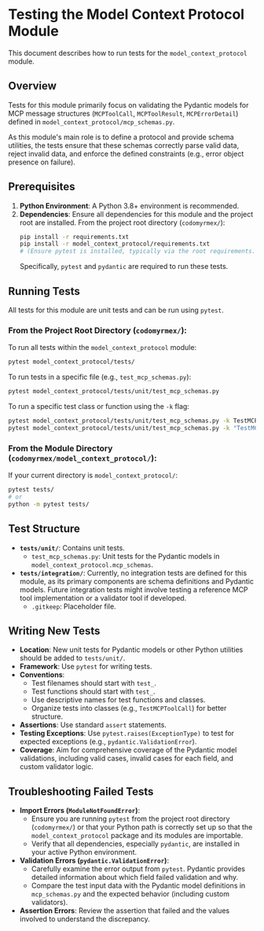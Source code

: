 # Testing the Model Context Protocol Module

This document describes how to run tests for the `model_context_protocol` module.

## Overview

Tests for this module primarily focus on validating the Pydantic models for MCP message structures (`MCPToolCall`, `MCPToolResult`, `MCPErrorDetail`) defined in `model_context_protocol/mcp_schemas.py`.

As this module's main role is to define a protocol and provide schema utilities, the tests ensure that these schemas correctly parse valid data, reject invalid data, and enforce the defined constraints (e.g., error object presence on failure).

## Prerequisites

1.  **Python Environment**: A Python 3.8+ environment is recommended.
2.  **Dependencies**: Ensure all dependencies for this module and the project root are installed. From the project root directory (`codomyrmex/`):
    ```bash
    pip install -r requirements.txt
    pip install -r model_context_protocol/requirements.txt 
    # (Ensure pytest is installed, typically via the root requirements.txt or a dev requirements file)
    ```
    Specifically, `pytest` and `pydantic` are required to run these tests.

## Running Tests

All tests for this module are unit tests and can be run using `pytest`.

### From the Project Root Directory (`codomyrmex/`):

To run all tests within the `model_context_protocol` module:
```bash
pytest model_context_protocol/tests/
```

To run tests in a specific file (e.g., `test_mcp_schemas.py`):
```bash
pytest model_context_protocol/tests/unit/test_mcp_schemas.py
```

To run a specific test class or function using the `-k` flag:
```bash
pytest model_context_protocol/tests/unit/test_mcp_schemas.py -k TestMCPToolResult
pytest model_context_protocol/tests/unit/test_mcp_schemas.py -k "TestMCPToolResult and test_valid_success_result"
```

### From the Module Directory (`codomyrmex/model_context_protocol/`):

If your current directory is `model_context_protocol/`:
```bash
pytest tests/
# or
python -m pytest tests/
```

## Test Structure

-   **`tests/unit/`**: Contains unit tests.
    -   `test_mcp_schemas.py`: Unit tests for the Pydantic models in `model_context_protocol.mcp_schemas`.
-   **`tests/integration/`**: Currently, no integration tests are defined for this module, as its primary components are schema definitions and Pydantic models. Future integration tests might involve testing a reference MCP tool implementation or a validator tool if developed.
    -   `.gitkeep`: Placeholder file.

## Writing New Tests

-   **Location**: New unit tests for Pydantic models or other Python utilities should be added to `tests/unit/`.
-   **Framework**: Use `pytest` for writing tests.
-   **Conventions**:
    -   Test filenames should start with `test_`.
    -   Test functions should start with `test_`.
    -   Use descriptive names for test functions and classes.
    -   Organize tests into classes (e.g., `TestMCPToolCall`) for better structure.
-   **Assertions**: Use standard `assert` statements.
-   **Testing Exceptions**: Use `pytest.raises(ExceptionType)` to test for expected exceptions (e.g., `pydantic.ValidationError`).
-   **Coverage**: Aim for comprehensive coverage of the Pydantic model validations, including valid cases, invalid cases for each field, and custom validator logic.

## Troubleshooting Failed Tests

-   **Import Errors (`ModuleNotFoundError`)**: 
    -   Ensure you are running `pytest` from the project root directory (`codomyrmex/`) or that your Python path is correctly set up so that the `model_context_protocol` package and its modules are importable.
    -   Verify that all dependencies, especially `pydantic`, are installed in your active Python environment.
-   **Validation Errors (`pydantic.ValidationError`)**: 
    -   Carefully examine the error output from `pytest`. Pydantic provides detailed information about which field failed validation and why.
    -   Compare the test input data with the Pydantic model definitions in `mcp_schemas.py` and the expected behavior (including custom validators).
-   **Assertion Errors**: Review the assertion that failed and the values involved to understand the discrepancy. 